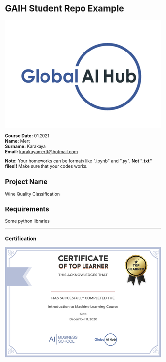 # GAIH Student Repo Example
![](img/logo.png)

**Course Date:** 01.2021 <br>
**Name:** Mert  
**Surname:** Karakaya  
**Email:** karakayamertt@hotmail.com 

**Note:** Your homeworks can be formats like ".ipynb" and ".py". **Not ".txt" files!!** Make sure that your codes works.  

## Project Name
Wine Quality Classification

## Requirements
Some python libraries

---

### Certification
![](img/certificate_ex.png)

